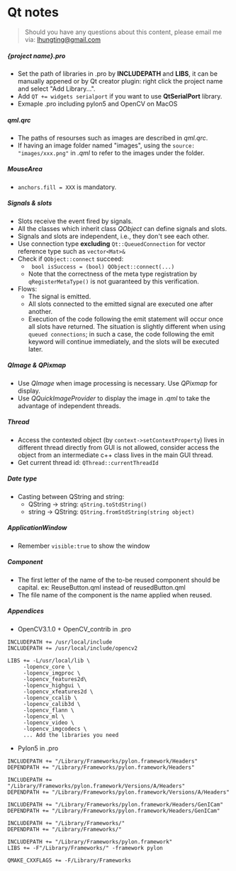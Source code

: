 # Qt notes
> Should you have any questions about this content, please email me via: lhungting@gmail.com

##### {project name}.pro
 - Set the path of libraries in .pro by **INCLUDEPATH** and **LIBS**, it can be manually appened or by Qt creator plugin: right click the project name and select "Add Library...".
 - Add ```QT += widgets serialport``` if you want to use **QtSerialPort** library.
 - Exmaple .pro including pylon5 and OpenCV on MacOS
 
##### qml.qrc
  - The paths of resourses such as images are described in *qml.qrc*.
  - If having an image folder named "images", using the ```source: "images/xxx.png"``` in *.qml* to refer to the images under the folder.
  
#####  MouseArea
  - ```anchors.fill = XXX``` is mandatory.
  
##### Signals & slots
  - Slots receive the event fired by signals.
  - All the classes which inherit class *QObject* can define signals and slots.
  - Signals and slots are independent, i.e., they don't see each other.
  - Use connection type **excluding** ```Qt::QueuedConnection``` for vector reference type such as ```vector<Mat>&```
  - Check if ```QObject::connect``` succeed:
    + ``` bool isSuccess = (bool) QObject::connect(...)```
    + Note that the correctness of the meta type registration by ```qRegisterMetaType()``` is not guaranteed by this verification.
  - Flows:
    + The signal is emitted.
    + All slots connected to the emitted signal are executed one after another.
    + Execution of the code following the emit statement will occur once all slots have returned. The situation is slightly different when using ```queued connections```; in such a case, the code following the emit keyword will continue immediately, and the slots will be executed later.
  
##### QImage & QPixmap
- Use *QImage* when image processing is necessary. Use *QPixmap* for display.
- Use *QQuickImageProvider* to display the image in *.qml* to take the advantage of independent threads.

##### Thread
- Access the contexted object (by ```context->setContextProperty```) lives in different thread directly from GUI is not allowed, consider access the object from an intermediate c++ class lives in the main GUI thread.
- Get current thread id: ```QThread::currentThreadId```

##### Date type
- Casting between QString and string: 
  + QString -> string: ```qString.toStdString()```
  + string -> QString: ```QString.fromStdString(string object)```

##### ApplicationWindow
 - Remember ```visible:true``` to show the window
 
##### Component
- The first letter of the name of the to-be reused component should be capital. ex: ReuseButton.qml instead of reusedButton.qml
- The file name of the component is the name applied when reused.

##### Appendices
- OpenCV3.1.0 + OpenCV_contrib in .pro
```
INCLUDEPATH += /usr/local/include
INCLUDEPATH += /usr/local/include/opencv2

LIBS += -L/usr/local/lib \
     -lopencv_core \
     -lopencv_imgproc \
     -lopencv_features2d\
     -lopencv_highgui \
     -lopencv_xfeatures2d \
     -lopencv_ccalib \
     -lopencv_calib3d \
     -lopencv_flann \
     -lopencv_ml \
     -lopencv_video \
     -lopencv_imgcodecs \
     ... Add the libraries you need
```

- Pylon5 in .pro
```
INCLUDEPATH += "/Library/Frameworks/pylon.framework/Headers"
DEPENDPATH += "/Library/Frameworks/pylon.framework/Headers"

INCLUDEPATH += "/Library/Frameworks/pylon.framework/Versions/A/Headers"
DEPENDPATH += "/Library/Frameworks/pylon.framework/Versions/A/Headers"

INCLUDEPATH += "/Library/Frameworks/pylon.framework/Headers/GenICam"
DEPENDPATH += "/Library/Frameworks/pylon.framework/Headers/GenICam"

INCLUDEPATH += "/Library/Frameworks/"
DEPENDPATH += "/Library/Frameworks/"

INCLUDEPATH += "/Library/Frameworks/pylon.framework"
LIBS += -F"/Library/Frameworks/" -framework pylon

QMAKE_CXXFLAGS += -F/Library/Frameworks
```






